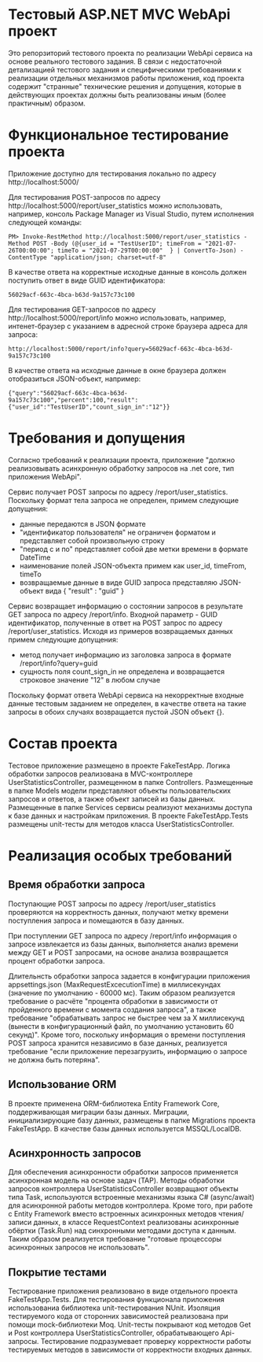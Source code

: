 ﻿# Тестовый ASP.NET MVC WebApi проект

Это репорзиторий тестового проекта по реализации WebApi сервиса на основе реального тестового задания.
В связи с недостаточной детализацией тестового задания и специфическими требованиями к 
реализации отдельных механизмов работы приложения, код проекта содержит "странные" технические решения и допущения,
которые в действующих проектах должны быть реализованы иным (более практичным) образом.

# Функциональное тестирование проекта

Приложение доступно для тестирования локально по адресу http://localhost:5000/

Для тестирования POST-запросов по адресу http://localhost:5000/report/user_statistics можно использовать, например,
консоль Package Manager из Visual Studio, путем исполнения следующей команды:

	PM> Invoke-RestMethod http://localhost:5000/report/user_statistics -Method POST -Body (@{user_id = "TestUserID"; timeFrom = "2021-07-26T00:00:00"; timeTo = "2021-07-29T00:00:00"  } | ConvertTo-Json) -ContentType "application/json; charset=utf-8"

В качестве ответа на корректные исходные данные в консоль должен поступить ответ в виде GUID идентификатора:

	56029acf-663c-4bca-b63d-9a157c73c100

Для тестирования GET-запросов по адресу http://localhost:5000/report/info можно использовать, например, 
интенет-браузер с указанием в адресной строке браузера адреса для запроса:

	http://localhost:5000/report/info?query=56029acf-663c-4bca-b63d-9a157c73c100
	
В качестве ответа на исходные данные в окне браузера должен отобразиться JSON-объект, например:

	{"query":"56029acf-663c-4bca-b63d-9a157c73c100","percent":100,"result":{"user_id":"TestUserID","count_sign_in":"12"}}

# Требования и допущения

Согласно требований к реализации проекта, приложение "должно реализовывать асинхронную обработку запросов на .net core, тип приложения WebApi".

Сервис получает POST запросы по адресу /report/user_statistics. 
Поскольку формат тела запроса не определен, примем следующие допущения:
- данные передаются в JSON формате
- "идентификатор пользователя" не ограничен форматом и представляет собой произвольную строку
- "период с и по" представляет собой две метки времени в формате DateTime
- наименование полей JSON-объекта примем как user_id, timeFrom, timeTo
- возвращаемые данные в виде GUID запроса представляю JSON-объект вида { "result" : "guid" }

Сервис возвращает информацию о состоянии запросов в результате GET запроса по адресу /report/info.
Входной параметр - GUID идентификатор, полученные в ответ на POST запрос по адресу /report/user_statistics.
Исходя из примеров возвращаемых данных примем следующие допущения:
- метод получает информацию из заголовка запроса в формате /report/info?query=guid
- сущность поля count_sign_in не определена и возвращается строковое значение "12" в любом случае

Поскольку формат ответа WebApi сервиса на некорректные входные данные тестовым заданием не определен,
в качестве ответа на такие запросы в обоих случаях возвращается пустой JSON объект {}.

# Состав проекта

Тестовое приложение размещено в проекте FakeTestApp. 
Логика обработки запросов реализована в MVC-контроллере UserStatisticsController, размещенном в папке Controllers. 
Размещенные в папке Models модели представляют объекты пользовательских запросов и ответов, а также объект записей из базы данных.
Размещенные в папке Services сервисы реализуют механизмы доступа к базе данных и настройкам приложения.
В проекте FakeTestApp.Tests размещены unit-тесты для методов класса UserStatisticsController.

# Реализация особых требований

## Время обработки запроса
Поступающие POST запросы по адресу /report/user_statistics проверяются на корректность данных, 
получают метку времени поступления запроса и помещаются в базу данных.

При поступлении GET запроса по адресу /report/info информация о запросе извлекается из базы данных,
выполняется анализ времени между GET и POST запросами, на основе анализа возвращается процент обработки запроса.

Длительнсть обработки запроса задается в конфигурации приложения appsettings.json (MaxRequestExcecutionTime) в миллисекундах (значение по умолчанию - 60000 мс).
Таким образом реализуется требование о расчёте "процента обработки в зависимости от пройденного времени с момента создания запроса", 
а также требование "обрабатывать запрос не быстрее чем за Х миллисекунд (вынести в конфигурационный файл, по умолчанию установить 60 секунд)".
Кроме того, поскольку информация о времени поступления POST запроса хранится независимо в базе данных, реализуется требование 
"если приложение перезагрузить, информацию о запросе не должна быть потеряна".

## Использование ORM

В проекте применена ORM-библиотека Entity Framework Core, поддерживающая миграции базы данных.
Миграции, инициализирующие базу данных, размещены в папке Migrations проекта FakeTestApp.
В качестве базы данных используется MSSQL/LocalDB.

## Асинхронность запросов

Для обеспечения асинхронности обработки запросов применяется асинхронная модель на основе задач (TAP).
Методы обработки запросов контроллера UserStatisticsController возвращают объекты типа Task,
используются встроенные механизмы языка C# (async/await) для асинхронной работы методов контроллера.
Кроме того, при работе с Entity Framework вместо встроенных асинхронных методов чтения/записи данных,
в классе RequestContext реализованы асинхронные обёртки (Task.Run) над синхронными методами доступа к данным.
Таким образом реализуется требование "готовые процессоры асинхронных запросов не использовать".

## Покрытие тестами

Тестирование приложения реализовано в виде отдельного проекта FakeTestApp.Tests.
Для тестирования функционала приложения использованиа библиотека unit-тестирования NUnit.
Изоляция тестируемого кода от сторонних зависимостей реализована при помощи mock-библиотеки Moq.
Unit-тесты покрывают код методов Get и Post контроллера UserStatisticsController, обрабатывающего Api-запросы.
Тестирование подразумевает проверку корректности работы тестируемых методов в зависимости от корректности входных данных.
